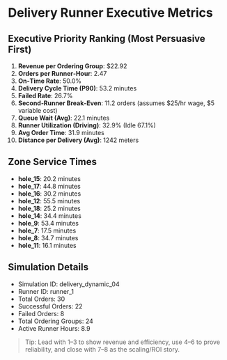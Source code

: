 # Delivery Runner Executive Metrics

## Executive Priority Ranking (Most Persuasive First)
1. **Revenue per Ordering Group**: $22.92
2. **Orders per Runner‑Hour**: 2.47
3. **On‑Time Rate**: 50.0%
4. **Delivery Cycle Time (P90)**: 53.2 minutes
5. **Failed Rate**: 26.7%
6. **Second‑Runner Break‑Even**: 11.2 orders (assumes $25/hr wage, $5 variable cost)
7. **Queue Wait (Avg)**: 22.1 minutes
8. **Runner Utilization (Driving)**: 32.9% (Idle 67.1%)
9. **Avg Order Time**: 31.9 minutes
10. **Distance per Delivery (Avg)**: 1242 meters

## Zone Service Times
- **hole_15**: 20.2 minutes
- **hole_17**: 44.8 minutes
- **hole_16**: 30.2 minutes
- **hole_12**: 55.5 minutes
- **hole_18**: 25.2 minutes
- **hole_14**: 34.4 minutes
- **hole_9**: 53.4 minutes
- **hole_7**: 17.5 minutes
- **hole_8**: 34.7 minutes
- **hole_11**: 16.1 minutes


## Simulation Details
- Simulation ID: delivery_dynamic_04
- Runner ID: runner_1
- Total Orders: 30
- Successful Orders: 22
- Failed Orders: 8
- Total Ordering Groups: 24
- Active Runner Hours: 8.9

> Tip: Lead with 1–3 to show revenue and efficiency, use 4–6 to prove reliability, and close with 7–8 as the scaling/ROI story.
